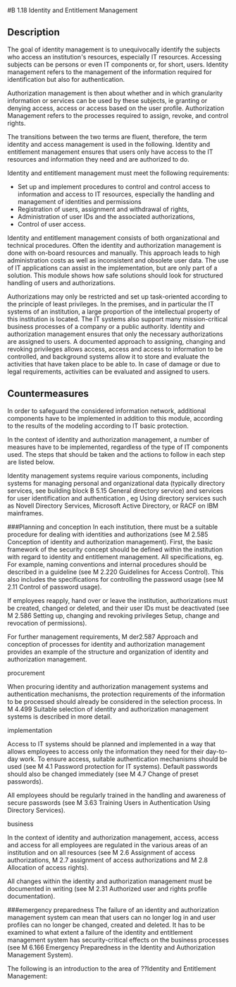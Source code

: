 #B 1.18 Identity and Entitlement Management
## Description 
The goal of identity management is to unequivocally identify the subjects who access an institution's resources, especially IT resources. Accessing subjects can be persons or even IT components or, for short, users. Identity management refers to the management of the information required for identification but also for authentication.

Authorization management is then about whether and in which granularity information or services can be used by these subjects, ie granting or denying access, access or access based on the user profile. Authorization Management refers to the processes required to assign, revoke, and control rights.

The transitions between the two terms are fluent, therefore, the term identity and access management is used in the following. Identity and entitlement management ensures that users only have access to the IT resources and information they need and are authorized to do.

Identity and entitlement management must meet the following requirements:

* Set up and implement procedures to control and control access to information and access to IT resources, especially the handling and management of identities and permissions
* Registration of users, assignment and withdrawal of rights,
* Administration of user IDs and the associated authorizations,
* Control of user access.


Identity and entitlement management consists of both organizational and technical procedures. Often the identity and authorization management is done with on-board resources and manually. This approach leads to high administration costs as well as inconsistent and obsolete user data. The use of IT applications can assist in the implementation, but are only part of a solution. This module shows how safe solutions should look for structured handling of users and authorizations.

Authorizations may only be restricted and set up task-oriented according to the principle of least privileges. In the premises, and in particular the IT systems of an institution, a large proportion of the intellectual property of this institution is located. The IT systems also support many mission-critical business processes of a company or a public authority. Identity and authorization management ensures that only the necessary authorizations are assigned to users. A documented approach to assigning, changing and revoking privileges allows access, access and access to information to be controlled, and background systems allow it to store and evaluate the activities that have taken place to be able to. In case of damage or due to legal requirements, activities can be evaluated and assigned to users.



## Countermeasures 
In order to safeguard the considered information network, additional components have to be implemented in addition to this module, according to the results of the modeling according to IT basic protection.

In the context of identity and authorization management, a number of measures have to be implemented, regardless of the type of IT components used. The steps that should be taken and the actions to follow in each step are listed below.

Identity management systems require various components, including systems for managing personal and organizational data (typically directory services, see building block B 5.15 General directory service) and services for user identification and authentication , eg Using directory services such as Novell Directory Services, Microsoft Active Directory, or RACF on IBM mainframes.



###Planning and conception
In each institution, there must be a suitable procedure for dealing with identities and authorizations (see M 2.585 Conception of identity and authorization management). First, the basic framework of the security concept should be defined within the institution with regard to identity and entitlement management. All specifications, eg. For example, naming conventions and internal procedures should be described in a guideline (see M 2.220 Guidelines for Access Control). This also includes the specifications for controlling the password usage (see M 2.11 Control of password usage).

If employees reapply, hand over or leave the institution, authorizations must be created, changed or deleted, and their user IDs must be deactivated (see M 2.586 Setting up, changing and revoking privileges Setup, change and revocation of permissions).

For further management requirements, M der2.587 Approach and conception of processes for identity and authorization management provides an example of the structure and organization of identity and authorization management.

procurement

When procuring identity and authorization management systems and authentication mechanisms, the protection requirements of the information to be processed should already be considered in the selection process. In M 4.499 Suitable selection of identity and authorization management systems is described in more detail.

implementation

Access to IT systems should be planned and implemented in a way that allows employees to access only the information they need for their day-to-day work. To ensure access, suitable authentication mechanisms should be used (see M 4.1 Password protection for IT systems). Default passwords should also be changed immediately (see M 4.7 Change of preset passwords).

All employees should be regularly trained in the handling and awareness of secure passwords (see M 3.63 Training Users in Authentication Using Directory Services).

business

In the context of identity and authorization management, access, access and access for all employees are regulated in the various areas of an institution and on all resources (see M 2.6 Assignment of access authorizations, M 2.7 assignment of access authorizations and M 2.8 Allocation of access rights).

All changes within the identity and authorization management must be documented in writing (see M 2.31 Authorized user and rights profile documentation).



###emergency preparedness
The failure of an identity and authorization management system can mean that users can no longer log in and user profiles can no longer be changed, created and deleted. It has to be examined to what extent a failure of the identity and entitlement management system has security-critical effects on the business processes (see M 6.166 Emergency Preparedness in the Identity and Authorization Management System).

The following is an introduction to the area of ??Identity and Entitlement Management:



